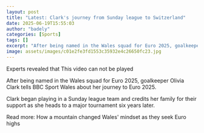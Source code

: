 ```yaml
---
layout: post
title: "Latest: Clark's journey from Sunday league to Switzerland"
date: 2025-06-19T15:55:03
author: "badely"
categories: [Sports]
tags: []
excerpt: "After being named in the Wales squad for Euro 2025, goalkeeper Olivia Clark tells BBC Sport Wales about her journey to Euro 2025."
image: assets/images/c01e2fe3fd1553c35932e4c26650fc23.jpg
---
```


Experts revealed that This video can not be played

After being named in the Wales squad for Euro 2025, goalkeeper Olivia Clark tells BBC Sport Wales about her journey to Euro 2025.

Clark began playing in a Sunday league team and credits her family for their support as she heads to a major tournament six years later.

Read more: How a mountain changed Wales' mindset as they seek Euro highs

